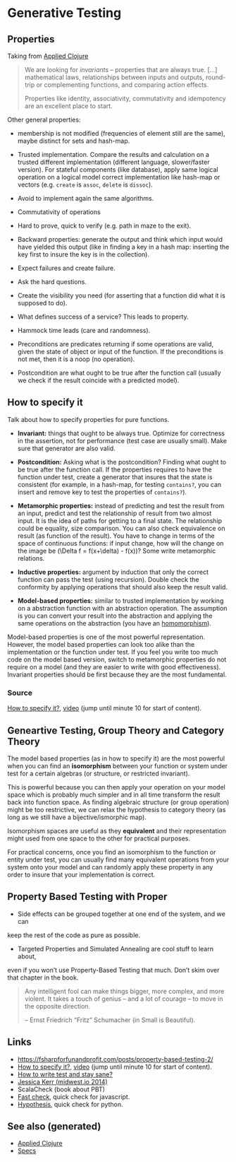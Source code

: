 # Generative Testing


## Properties

Taking from [Applied Clojure](20200430155637-applied_clojure.md)

> We are looking for *invariants* &#x2013; properties that are always true. [&#x2026;] mathematical laws, relationships between inputs and outputs, round-trip or complementing functions, and comparing action effects.
> 
> Properties like identity, associativity, commutativity and idempotency are an excellent place to start.

Other general properties:

-   membership is not modified (frequencies of element still are the same), maybe distinct for sets and hash-map.
-   Trusted implementation. Compare the results and calculation on a trusted different implementation (different language, slower/faster version). For stateful components (like database), apply same logical operation on a logical model correct implementation like hash-map or vectors (e.g. `create` is `assoc`, `delete` is `dissoc`).
-   Avoid to implement again the same algorithms.
-   Commutativity of operations
-   Hard to prove, quick to verify (e.g. path in maze to the exit).
-   Backward properties: generate the output and think which input would have yielded this output (like in finding a key in a hash map: inserting the key first to insure the key is in the collection).

-   Expect failures and create failure.
-   Ask the hard questions.
-   Create the visibility you need (for asserting that a function did what it is supposed to do).
-   What defines success of a service? This leads to property.
-   Hammock time leads (care and randomness).

-   Preconditions are predicates returning if some operations are valid, given the state of object or input of the function. If the preconditions is not met, then it is a noop (no operation).
-   Postcondition are what ought to be true after the function call (usually we check if the result coincide with a predicted model).


## How to specify it

Talk about how to specify properties for pure functions.

-   **Invariant:** things that ought to be always true. Optimize for correctness in the assertion, not for performance (test case are usually small). Make sure that generator are also valid.

-   **Postcondition:** Asking what is the postcondition? Finding what ought to be true after the function call. If the properties requires to have the function under test, create a generator that insures that the state is consistent (for example, in a hash-map, for testing `contains?`, you can insert and remove key to test the properties of `contains?`).

-   **Metamorphic properties:** instead of predicting and test the result from an input, predict and test the relationship of result from two almost input. It is the idea of paths for getting to a final state. The relationship could be equality, size comparison. You can also check equivalence on result (as function of the result). You have to change in terms of the space of continuous functions: if input change, how will the change on the image be \(\Delta f = f(x+\delta) - f(x)\)? Some write metamorphic relations.

-   **Inductive properties:** argument by induction that only the correct function can pass the test (using recursion). Double check the conformity by applying operations that should also keep the result valid.

-   **Model-based properties:** similar to trusted implementation by working on a abstraction function with an abstraction operation. The assumption is you can convert your result into the abstraction and applying the same operations on the abstraction (you have an [homomorphism](https://en.wikipedia.org/wiki/Homomorphism)).

Model-based properties is one of the most powerful representation. However, the model based properties can look too alike than the implementation or the function under test. If you feel you write too much code on the model based version, switch to metamorphic properties do not require on a model (and they are easier to write with good effectiveness). Invariant properties should be first because they are the most fundamental.


### Source

[How to specify it?](https://www.tfp2019.org/resources/tfp2019-how-to-specify-it.pdf), [video](https://www.youtube.com/watch?v=G0NUOst-53U) (jump until minute 10 for start of content).


## Geneartive Testing, Group Theory and Category Theory

The model based properties (as in how to specify it) are the most powerful when you can find an **isomorphism** between your function or system under test for a certain algebras (or structure, or restricted invariant).

This is powerful because you can then apply your operation on your model space which is probably much simpler and in all time transform the result back into function space. As finding algebraic structure (or group operation) might be too restrictive, we can relax the hypothesis to category theory (as long as we still have a bijective/ismorphic map).

Isomorphism spaces are useful as they **equivalent** and their representation might used from one space to the other for practical purposes.

For practical concerns, once you find an isomorphism to the function or entity under test, you can usually find many equivalent operations from your system onto your model and can randomly apply these property in any order to insure that your implementation is correct.


## Property Based Testing with Proper

-   Side effects can be grouped together at one end of the system, and we can

keep the rest of the code as pure as possible.

-   Targeted Properties and Simulated Annealing are cool stuff to learn about,

even if you won’t use Property-Based Testing that much. Don’t skim over that chapter in the book.

> Any intelligent fool can make things bigger, more complex, and more violent. It takes a touch of genius &#x2013; and a lot of courage &#x2013; to move in the opposite direction.
> 
> &#x2013; Ernst Friedrich &ldquo;Fritz&rdquo; Schumacher (in Small is Beautiful).


## Links

-   <https://fsharpforfunandprofit.com/posts/property-based-testing-2/>
-   [How to specify it?](https://www.tfp2019.org/resources/tfp2019-how-to-specify-it.pdf), [video](https://www.youtube.com/watch?v=G0NUOst-53U) (jump until minute 10 for start of content).
-   [How to write test and stay sane?](https://www.youtube.com/watch?v=zi0rHwfiX1Q)
-   [Jessica Kerr (midwest.io 2014)](https://www.youtube.com/watch?v=shngiiBfD80)
-   ScalaCheck (book about PBT)
-   [Fast check](https://github.com/dubzzz/fast-check), quick check for javascript.
-   [Hypothesis](https://hypothesis.works/articles/), quick check for python.


## See also (generated)

-   [Applied Clojure](20200430155637-applied_clojure.md)
-   [Specs](20200430235013-specs.md)
